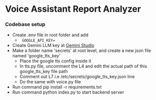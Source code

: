 # Voice Assistant Report Analyzer

### Codebase setup

- Create .env file in root folder and add
  - ` GOOGLE_API_KEY=`
- Create Gemini LLM key at [Gemini Studio](https://aistudio.google.com/)
- Make a folder name 'secrets' at root level, and create a new json file named 'google_tts_key'
  - Place the google tts config inside it
  - In tts.py file, uncomment the L4 and edit the actual path of this google_tts_key file path
  - Comment out L7 i.e /etc/secrets/google_tts_key.json line
  - Do the same with voice.py file
- Run command pip install -r requirements.txt
- Run command python index.py to start backend server
